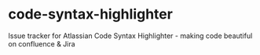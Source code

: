 # code-syntax-highlighter
Issue tracker for Atlassian Code Syntax Highlighter - making code beautiful on confluence &amp; Jira
